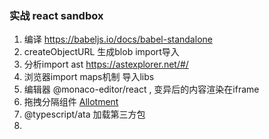 ### 实战 react sandbox

1. 编译 https://babeljs.io/docs/babel-standalone
2. createObjectURL 生成blob import导入
3. 分析import ast https://astexplorer.net/#/
4. 浏览器import maps机制 导入libs
5. 编辑器 @monaco-editor/react , 变异后的内容渲染在iframe
6. 拖拽分隔组件 [Allotment](https://github.com/johnwalley/allotment) 
7. @typescript/ata 加载第三方包
8. 